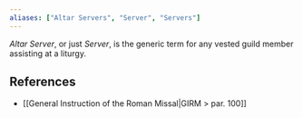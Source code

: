 ```yaml
---
aliases: ["Altar Servers", "Server", "Servers"]
---
```

_Altar Server_, or just _Server_, is the generic term for any vested guild member assisting at a liturgy.

## References
- [[General Instruction of the Roman Missal|GIRM > par. 100]]